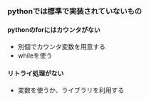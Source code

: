 ### pythonでは標準で実装されていないもの

#### pythonのforにはカウンタがない
 - 別個でカウンタ変数を用意する
 - whileを使う

#### リトライ処理がない
 - 変数を使うか、ライブラリを利用する
